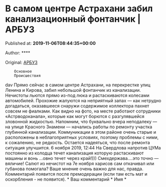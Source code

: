 
# В самом центре Астрахани забил канализационный фонтанчик | АРБУЗ

Published at: **2019-11-06T08:44:35+00:00**

Author: ****

Original: [АРБУЗ](https://arbuztoday.ru/v-samom-centre-astraxani-zabil-kanalizacionnyj-fontan/)


        Основное
        Происшествия
      
dav
Прямо сейчас в самом центре Астрахани, на перекрестке улиц Ленина и Кирова, забил небольшой фонтанчик из канализации. Нечистоты льются прямо из-под люка и растаскиваются колесами автомобилей. Прохожие жалуются на неприятный запах — как нетрудно догадаться, оказавшееся снаружи содержимое коллектора пахнет совсем не фиалками. Как видно на фото, на месте работают сотрудники «Астрводоканала», которые как могут борются с разгулявшейся зловонной жидкостью.
Напомним, что буквально вчера неподалеку — на улице Красного Знамени — начались работы по ремонту участка глубинной канализации. Коммуникации в этом районе очень старые и расположены в неблагоприятных условиях, поэтому проблемы с ними, к сожалению, не редкость. Остается надеяться, что после ремонта ситуация улучшится.
6 ноября 2019, 12:44
На Свердлова напротив ЦУМа постоянно из колодца течет канализация которую растаскивают машины и вонь
…овно течет через край!)))
Смехдержава….это точно — вяличие! Салют из нечистот на 7е ноября
харисов сам откачивал или губанова помогала?
Ваше мнение очень важно для нас, правда. Комментарий появится после премодерации (если там есть мат и оскорбления - не появится). *
Ваш комментарий *
Имя *
